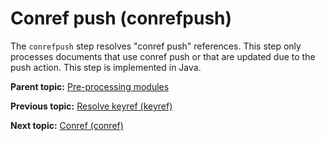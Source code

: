 # Conref push \(conrefpush\)

The `conrefpush` step resolves "conref push" references. This step only processes documents that use conref push or that are updated due to the push action. This step is implemented in Java.

**Parent topic:** [Pre-processing modules](../dev_ref/DITA-OTPreprocess.md)

**Previous topic:** [Resolve keyref \(keyref\)](../dev_ref/preprocess-keyref.md)

**Next topic:** [Conref \(conref\)](../dev_ref/preprocess-conref.md)

